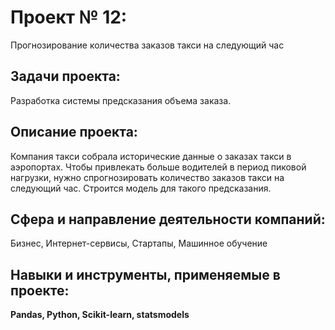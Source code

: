 # Проект № 12: 
Прогнозирование количества заказов такси на следующий час

## Задачи проекта:
Разработка системы предсказания объема заказа.

## Описание проекта:
Компания такси собрала исторические данные о заказах такси в аэропортах. 
Чтобы привлекать больше водителей в период пиковой нагрузки, нужно спрогнозировать количество заказов такси на следующий час. 
Строится модель для такого предсказания.

## Сфера и направление деятельности компаний:
Бизнес, Интернет-сервисы, Стартапы, Машинное обучение

## Навыки и инструменты, применяемые в проекте:
**Pandas, Python, Scikit-learn, statsmodels**
